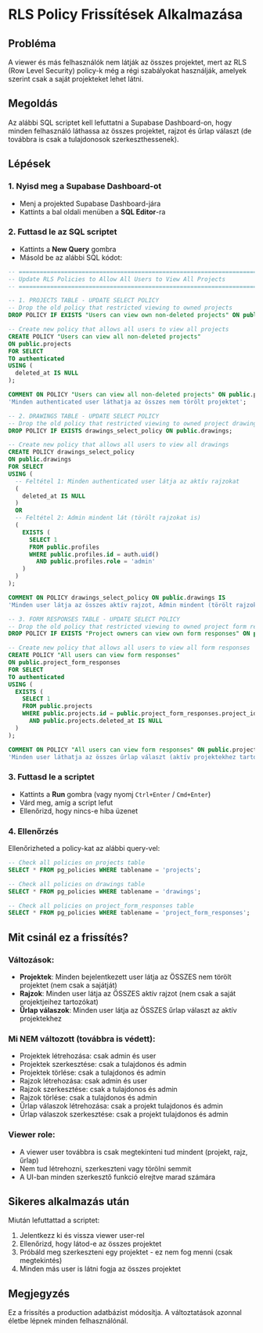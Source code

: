 # RLS Policy Frissítések Alkalmazása

## Probléma
A viewer és más felhasználók nem látják az összes projektet, mert az RLS (Row Level Security) policy-k még a régi szabályokat használják, amelyek szerint csak a saját projekteket lehet látni.

## Megoldás
Az alábbi SQL scriptet kell lefuttatni a Supabase Dashboard-on, hogy minden felhasználó láthassa az összes projektet, rajzot és űrlap választ (de továbbra is csak a tulajdonosok szerkeszthessenek).

## Lépések

### 1. Nyisd meg a Supabase Dashboard-ot
- Menj a projekted Supabase Dashboard-jára
- Kattints a bal oldali menüben a **SQL Editor**-ra

### 2. Futtasd le az SQL scriptet
- Kattints a **New Query** gombra
- Másold be az alábbi SQL kódot:

```sql
-- =============================================================================
-- Update RLS Policies to Allow All Users to View All Projects
-- =============================================================================

-- 1. PROJECTS TABLE - UPDATE SELECT POLICY
-- Drop the old policy that restricted viewing to owned projects
DROP POLICY IF EXISTS "Users can view own non-deleted projects" ON public.projects;

-- Create new policy that allows all users to view all projects
CREATE POLICY "Users can view all non-deleted projects"
ON public.projects
FOR SELECT
TO authenticated
USING (
  deleted_at IS NULL
);

COMMENT ON POLICY "Users can view all non-deleted projects" ON public.projects IS
'Minden authenticated user láthatja az összes nem törölt projektet';

-- 2. DRAWINGS TABLE - UPDATE SELECT POLICY
-- Drop the old policy that restricted viewing to owned project drawings
DROP POLICY IF EXISTS drawings_select_policy ON public.drawings;

-- Create new policy that allows all users to view all drawings
CREATE POLICY drawings_select_policy
ON public.drawings
FOR SELECT
USING (
  -- Feltétel 1: Minden authenticated user látja az aktív rajzokat
  (
    deleted_at IS NULL
  )
  OR
  -- Feltétel 2: Admin mindent lát (törölt rajzokat is)
  (
    EXISTS (
      SELECT 1
      FROM public.profiles
      WHERE public.profiles.id = auth.uid()
        AND public.profiles.role = 'admin'
    )
  )
);

COMMENT ON POLICY drawings_select_policy ON public.drawings IS
'Minden user látja az összes aktív rajzot, Admin mindent (törölt rajzokkal együtt)';

-- 3. FORM RESPONSES TABLE - UPDATE SELECT POLICY
-- Drop the old policy that restricted viewing to owned project form responses
DROP POLICY IF EXISTS "Project owners can view own form responses" ON public.project_form_responses;

-- Create new policy that allows all users to view all form responses
CREATE POLICY "All users can view form responses"
ON public.project_form_responses
FOR SELECT
TO authenticated
USING (
  EXISTS (
    SELECT 1
    FROM public.projects
    WHERE public.projects.id = public.project_form_responses.project_id
      AND public.projects.deleted_at IS NULL
  )
);

COMMENT ON POLICY "All users can view form responses" ON public.project_form_responses IS
'Minden user láthatja az összes űrlap választ (aktív projektekhez tartozók)';
```

### 3. Futtasd le a scriptet
- Kattints a **Run** gombra (vagy nyomj `Ctrl+Enter` / `Cmd+Enter`)
- Várd meg, amíg a script lefut
- Ellenőrizd, hogy nincs-e hiba üzenet

### 4. Ellenőrzés
Ellenőrizheted a policy-kat az alábbi query-vel:

```sql
-- Check all policies on projects table
SELECT * FROM pg_policies WHERE tablename = 'projects';

-- Check all policies on drawings table
SELECT * FROM pg_policies WHERE tablename = 'drawings';

-- Check all policies on project_form_responses table
SELECT * FROM pg_policies WHERE tablename = 'project_form_responses';
```

## Mit csinál ez a frissítés?

### Változások:
- **Projektek**: Minden bejelentkezett user látja az ÖSSZES nem törölt projektet (nem csak a sajátját)
- **Rajzok**: Minden user látja az ÖSSZES aktív rajzot (nem csak a saját projektjeihez tartozókat)
- **Űrlap válaszok**: Minden user látja az ÖSSZES űrlap választ az aktív projektekhez

### Mi NEM változott (továbbra is védett):
- Projektek létrehozása: csak admin és user
- Projektek szerkesztése: csak a tulajdonos és admin
- Projektek törlése: csak a tulajdonos és admin
- Rajzok létrehozása: csak admin és user
- Rajzok szerkesztése: csak a tulajdonos és admin
- Rajzok törlése: csak a tulajdonos és admin
- Űrlap válaszok létrehozása: csak a projekt tulajdonos és admin
- Űrlap válaszok szerkesztése: csak a projekt tulajdonos és admin

### Viewer role:
- A viewer user továbbra is csak megtekinteni tud mindent (projekt, rajz, űrlap)
- Nem tud létrehozni, szerkeszteni vagy törölni semmit
- A UI-ban minden szerkesztő funkció elrejtve marad számára

## Sikeres alkalmazás után
Miután lefuttattad a scriptet:
1. Jelentkezz ki és vissza viewer user-rel
2. Ellenőrizd, hogy látod-e az összes projektet
3. Próbáld meg szerkeszteni egy projektet - ez nem fog menni (csak megtekintés)
4. Minden más user is látni fogja az összes projektet

## Megjegyzés
Ez a frissítés a production adatbázist módosítja. A változtatások azonnal életbe lépnek minden felhasználónál.
